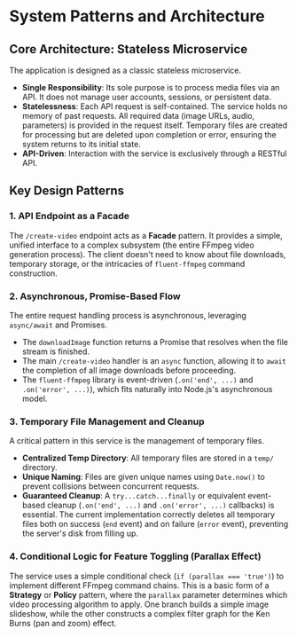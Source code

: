 # System Patterns and Architecture

## Core Architecture: Stateless Microservice

The application is designed as a classic stateless microservice.

-   **Single Responsibility**: Its sole purpose is to process media files via an API. It does not manage user accounts, sessions, or persistent data.
-   **Statelessness**: Each API request is self-contained. The service holds no memory of past requests. All required data (image URLs, audio, parameters) is provided in the request itself. Temporary files are created for processing but are deleted upon completion or error, ensuring the system returns to its initial state.
-   **API-Driven**: Interaction with the service is exclusively through a RESTful API.

## Key Design Patterns

### 1. API Endpoint as a Facade

The `/create-video` endpoint acts as a **Facade** pattern. It provides a simple, unified interface to a complex subsystem (the entire FFmpeg video generation process). The client doesn't need to know about file downloads, temporary storage, or the intricacies of `fluent-ffmpeg` command construction.

### 2. Asynchronous, Promise-Based Flow

The entire request handling process is asynchronous, leveraging `async/await` and Promises.

-   The `downloadImage` function returns a Promise that resolves when the file stream is finished.
-   The main `/create-video` handler is an `async` function, allowing it to `await` the completion of all image downloads before proceeding.
-   The `fluent-ffmpeg` library is event-driven (`.on('end', ...)` and `.on('error', ...)`), which fits naturally into Node.js's asynchronous model.

### 3. Temporary File Management and Cleanup

A critical pattern in this service is the management of temporary files.

-   **Centralized Temp Directory**: All temporary files are stored in a `temp/` directory.
-   **Unique Naming**: Files are given unique names using `Date.now()` to prevent collisions between concurrent requests.
-   **Guaranteed Cleanup**: A `try...catch...finally` or equivalent event-based cleanup (`.on('end', ...)` and `.on('error', ...)` callbacks) is essential. The current implementation correctly deletes all temporary files both on success (`end` event) and on failure (`error` event), preventing the server's disk from filling up.

### 4. Conditional Logic for Feature Toggling (Parallax Effect)

The service uses a simple conditional check (`if (parallax === 'true')`) to implement different FFmpeg command chains. This is a basic form of a **Strategy** or **Policy** pattern, where the `parallax` parameter determines which video processing algorithm to apply. One branch builds a simple image slideshow, while the other constructs a complex filter graph for the Ken Burns (pan and zoom) effect.
